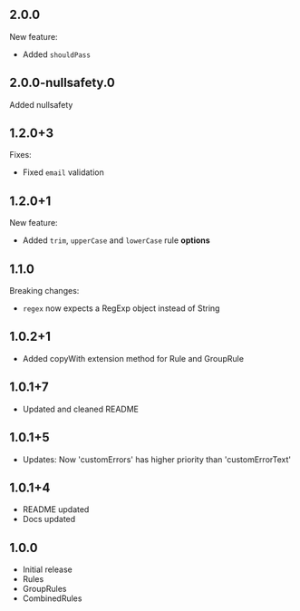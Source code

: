 ## 2.0.0

New feature:

- Added `shouldPass`

## 2.0.0-nullsafety.0

Added nullsafety

## 1.2.0+3

Fixes:

- Fixed `email` validation

## 1.2.0+1

New feature:

- Added `trim`, `upperCase` and `lowerCase` rule **options**

## 1.1.0

Breaking changes:

- `regex` now expects a RegExp object instead of String

## 1.0.2+1

- Added copyWith extension method for Rule and GroupRule

## 1.0.1+7

- Updated and cleaned README

## 1.0.1+5

- Updates: Now 'customErrors' has higher priority than 'customErrorText'

## 1.0.1+4

- README updated
- Docs updated

## 1.0.0

- Initial release
- Rules
- GroupRules
- CombinedRules
